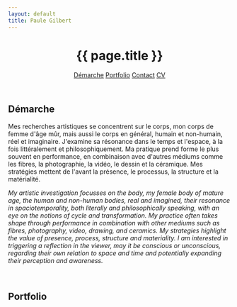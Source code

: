 ```yaml
---
layout: default
title: Paule Gilbert
---
```

<header>
	<h1>{{ page.title }}</h1>
	<a href="#demarche">Démarche</a>
	<a href="#portfolio">Portfolio</a>
	<a href="mailto:gilb.paule@gmail.com">Contact</a>
	<a href="cv-paule-gilbert.pdf" target="_blank">CV</a>
</header>
<section id="demarche">
	<h2>Démarche</h2>
	<p>Mes recherches artistiques se concentrent sur le corps, mon corps de femme d'âge mûr, mais aussi le corps en général, humain et non-humain, réel et imaginaire. J'examine sa résonance dans le temps et l'espace, à la fois littéralement et philosophiquement. Ma pratique prend forme le plus souvent en performance, en combinaison avec d'autres médiums comme les fibres, la photographie, la vidéo, le dessin et la céramique. Mes stratégies mettent de l'avant la présence, le processus, la structure et la matérialité.</p>
	<p style="font-style: italic">My artistic investigation focusses on the body, my female body of mature age,  the human and non-human bodies, real and imagined, their resonance in spaciotemporality, both literally and philosophically speaking, with an eye on the notions of cycle and transformation. My practice often takes shape through performance in combination with other mediums such as fibres, photography, video, drawing, and ceramics. My strategies highlight the value of presence, process, structure and materiality. I am interested in triggering a reflection in the viewer, may it be conscious or unconscious, regarding their own relation to space and time and potentially expanding their perception and awareness.</p>
	<br>
</section>
<section id="portfolio">
	<h2>Portfolio</h2>
</section>